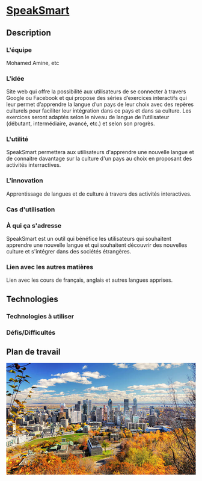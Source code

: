 # <a href="https://github.com/fwicotex/ProjetSim204">SpeakSmart</a>

## Description

### L'équipe
Mohamed Amine, etc

### L'idée
Site web qui offre la possibilité aux utilisateurs de se connecter à travers Google ou Facebook et qui propose des séries d’exercices interactifs qui leur permet d’apprendre la langue d’un pays de leur choix avec des repères culturels pour faciliter leur intégration dans ce pays et dans sa culture. Les exercices seront adaptés selon le niveau de langue de l’utilisateur (débutant, intermédiaire, avancé, etc.) et selon son progrès.

### L'utilité
SpeakSmart permettera aux utilisateurs d'apprendre une nouvelle langue et de connaitre davantage sur la culture d'un pays au choix en proposant des activités interractives.

### L'innovation
Apprentissage de langues et de culture à travers des activités interactives.




### Cas d'utilisation


### À qui ça s'adresse
SpeakSmart est un outil qui bénéfice les utilisateurs qui souhaitent apprendre une nouvelle langue et qui souhaitent découvrir des nouvelles culture et s'intégrer dans des sociétés étrangères.

### Lien avec les autres matières
Lien avec les cours de français, anglais et autres langues apprises.

## Technologies

### Technologies à utiliser

### Défis/Difficultés

## Plan de travail

<img src = "image.jpg">
